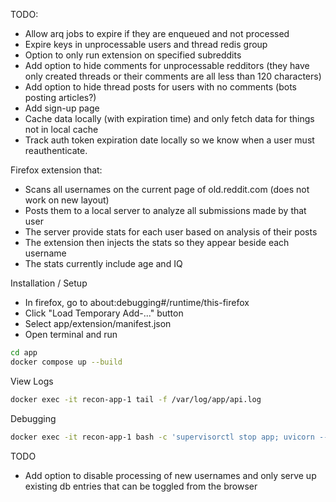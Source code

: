 TODO:
- Allow arq jobs to expire if they are enqueued and not processed
- Expire keys in unprocessable users and thread redis group
- Option to only run extension on specified subreddits
- Add option to hide comments for unprocessable redditors (they have only created threads or their comments are all less than 120 characters)
- Add option to hide thread posts for users with no comments (bots posting articles?)
- Add sign-up page
- Cache data locally (with expiration time) and only fetch data for things not in local cache
- Track auth token expiration date locally so we know when a user must reauthenticate.

Firefox extension that:
- Scans all usernames on the current page of old.reddit.com (does not work on new layout)
- Posts them to a local server to analyze all submissions made by that user
- The server provide stats for each user based on analysis of their posts
- The extension then injects the stats so they appear beside each username
- The stats currently include age and IQ

Installation / Setup
- In firefox, go to about:debugging#/runtime/this-firefox
- Click "Load Temporary Add-..." button
- Select app/extension/manifest.json
- Open terminal and run
```bash
cd app
docker compose up --build
```

View Logs
```bash
docker exec -it recon-app-1 tail -f /var/log/app/api.log
```

Debugging
```bash
docker exec -it recon-app-1 bash -c 'supervisorctl stop app; uvicorn --app-dir=/app --host=127.0.0.1 --port=8000 api.main:app'
```

TODO
- Add option to disable processing of new usernames and only serve up existing db entries that can be toggled from the browser
